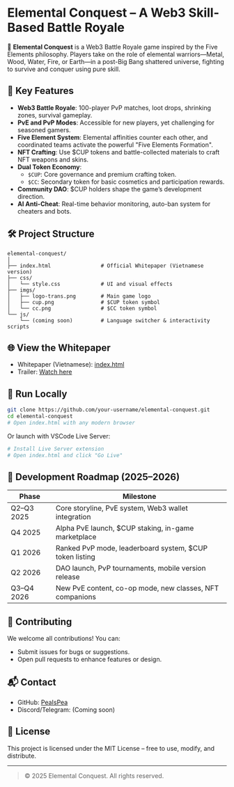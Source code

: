 # Elemental Conquest – A Web3 Skill-Based Battle Royale

🌌 **Elemental Conquest** is a Web3 Battle Royale game inspired by the Five Elements philosophy. Players take on the role of elemental warriors—Metal, Wood, Water, Fire, or Earth—in a post-Big Bang shattered universe, fighting to survive and conquer using pure skill.

## 🚀 Key Features

- **Web3 Battle Royale**: 100-player PvP matches, loot drops, shrinking zones, survival gameplay.
- **PvE and PvP Modes**: Accessible for new players, yet challenging for seasoned gamers.
- **Five Element System**: Elemental affinities counter each other, and coordinated teams activate the powerful "Five Elements Formation".
- **NFT Crafting**: Use $CUP tokens and battle-collected materials to craft NFT weapons and skins.
- **Dual Token Economy**:
  - `$CUP`: Core governance and premium crafting token.
  - `$CC`: Secondary token for basic cosmetics and participation rewards.
- **Community DAO**: $CUP holders shape the game’s development direction.
- **AI Anti-Cheat**: Real-time behavior monitoring, auto-ban system for cheaters and bots.

## 🛠️ Project Structure

```
elemental-conquest/
│
├── index.html                # Official Whitepaper (Vietnamese version)
├── css/
│   └── style.css             # UI and visual effects
├── imgs/
│   ├── logo-trans.png        # Main game logo
│   ├── cup.png               # $CUP token symbol
│   └── cc.png                # $CC token symbol
└── js/
    └── (coming soon)         # Language switcher & interactivity scripts
```

## 🌐 View the Whitepaper

- Whitepaper (Vietnamese): [index.html](./index.html)
- Trailer: [Watch here](https://www.youtube.com/watch?v=SxFLwiPN6Gs)

## 🧪 Run Locally

```bash
git clone https://github.com/your-username/elemental-conquest.git
cd elemental-conquest
# Open index.html with any modern browser
```

Or launch with VSCode Live Server:

```bash
# Install Live Server extension
# Open index.html and click "Go Live"
```

## 🧭 Development Roadmap (2025–2026)

| Phase | Milestone |
|-------|-----------|
| Q2–Q3 2025 | Core storyline, PvE system, Web3 wallet integration |
| Q4 2025    | Alpha PvE launch, $CUP staking, in-game marketplace |
| Q1 2026    | Ranked PvP mode, leaderboard system, $CUP token listing |
| Q2 2026    | DAO launch, PvP tournaments, mobile version release |
| Q3–Q4 2026 | New PvE content, co-op mode, new classes, NFT companions |

## 🤝 Contributing

We welcome all contributions! You can:

- Submit issues for bugs or suggestions.
- Open pull requests to enhance features or design.

## 📬 Contact

- GitHub: [PeaIsPea](https://github.com/PeaIsPea)
- Discord/Telegram: (Coming soon)

## 📄 License

This project is licensed under the MIT License – free to use, modify, and distribute.

---

> © 2025 Elemental Conquest. All rights reserved.
